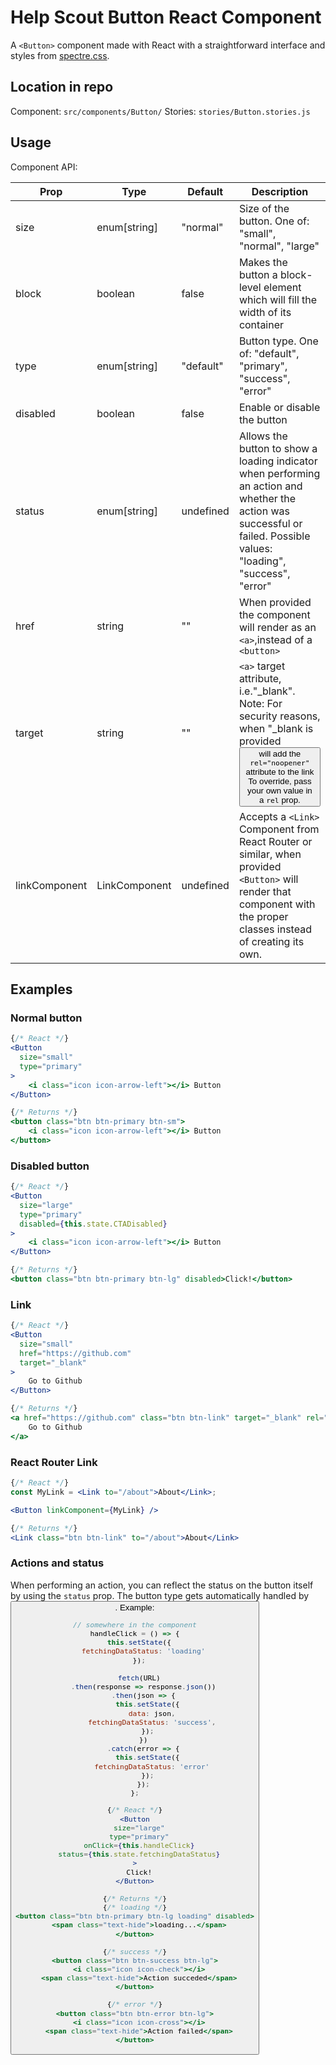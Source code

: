 # Help Scout Button React Component
A `<Button>` component made with React with a straightforward interface and styles from [spectre.css](https://picturepan2.github.io/spectre/elements.html#buttons).

## Location in repo
Component: `src/components/Button/`
Stories: `stories/Button.stories.js`

## Usage
Component API:

| Prop          | Type          | Default   | Description                                                                                                                                                                                                  |
|---------------|---------------|-----------|--------------------------------------------------------------------------------------------------------------------------------------------------------------------------------------------------------------|
| size          | enum[string]  | "normal"  | Size of the button. One of: "small", "normal", "large"                                                                                                                                                       |
| block         | boolean       | false     | Makes the button a block-level element which will fill the width of its container                                                                                                                            |
| type          | enum[string]  | "default" | Button type. One of: "default", "primary", "success", "error"                                                                                                                                                |
| disabled      | boolean       | false     | Enable or disable the button                                                                                                                                                                                 |
| status        | enum[string]  | undefined | Allows the button to show a loading indicator when performing an action and whether the action was successful or failed. Possible values: "loading", "success", "error"                                     |
| href          | string        | ""        | When provided the component will render as an `<a>`,instead of a `<button>`                                                                                                                                  |
| target        | string        | ""        |  `<a>` target attribute, i.e."_blank". Note: For security reasons, when "_blank is provided <Button> will add the `rel="noopener"` attribute to the link To override, pass your own value in a `rel` prop. |
| linkComponent | LinkComponent | undefined | Accepts a `<Link>` Component from React Router or similar, when provided `<Button>` will render that component with the proper classes instead of creating its own.                                          |

## Examples

### Normal button
```jsx
{/* React */}
<Button
  size="small"
  type="primary"
>
	<i class="icon icon-arrow-left"></i> Button
</Button>

{/* Returns */}
<button class="btn btn-primary btn-sm">
	<i class="icon icon-arrow-left"></i> Button
</button>
```

### Disabled button
```jsx
{/* React */}
<Button
  size="large"
  type="primary"
  disabled={this.state.CTADisabled}
>
	<i class="icon icon-arrow-left"></i> Button
</Button>

{/* Returns */}
<button class="btn btn-primary btn-lg" disabled>Click!</button>
```

### Link
```jsx
{/* React */}
<Button
  size="small"
  href="https://github.com"
  target="_blank"
>
	Go to Github
</Button>

{/* Returns */}
<a href="https://github.com" class="btn btn-link" target="_blank" rel="noopener">
	Go to Github
</a>
```

### React Router Link
```jsx
{/* React */}
const MyLink = <Link to="/about">About</Link>;

<Button linkComponent={MyLink} />

{/* Returns */}
<Link class="btn btn-link" to="/about">About</Link>
```

### Actions and status
When performing an action, you can reflect the status on the button itself by using the `status` prop.
The button type gets automatically handled by <Button>.
Example:

```javascript
// somewhere in the component
handleClick = () => {
  this.setState({
    fetchingDataStatus: 'loading'
  });
  
  fetch(URL)
    .then(response => response.json())
    .then(json => {
      this.setState({
        data: json,
        fetchingDataStatus: 'success',
      });
    })
    .catch(error => {
      this.setState({
        fetchingDataStatus: 'error'
      });
    });
};
```
```jsx
{/* React */}
<Button
  size="large"
  type="primary"
  onClick={this.handleClick}
  status={this.state.fetchingDataStatus}
>
  Click!
</Button>

{/* Returns */}
{/* loading */}
<button class="btn btn-primary btn-lg loading" disabled>
  <span class="text-hide">loading...</span>
</button>

{/* success */}
<button class="btn btn-success btn-lg">
  <i class="icon icon-check"></i>
  <span class="text-hide">Action succeded</span>
</button>

{/* error */}
<button class="btn btn-error btn-lg">
  <i class="icon icon-cross"></i>
  <span class="text-hide">Action failed</span>
</button>
```